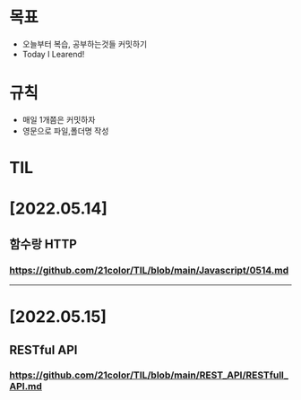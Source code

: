 목표
=======
* 오늘부터 복습, 공부하는것들 커밋하기
* Today I Learend! 

규칙 
=======

* 매일 1개쯤은 커밋하자
* 영문으로 파일,폴더명 작성

TIL
=======
# [2022.05.14] 
 ## 함수랑 HTTP
  ### https://github.com/21color/TIL/blob/main/Javascript/0514.md
___

# [2022.05.15]
  ## RESTful API
  ### https://github.com/21color/TIL/blob/main/REST_API/RESTfull_API.md
